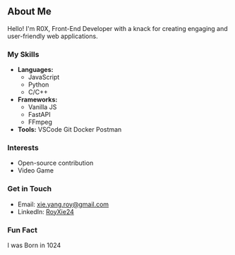 ## About Me

Hello! I'm R0X, Front-End Developer with a knack for creating engaging and user-friendly web applications.

### My Skills
- **Languages:**
   - JavaScript
   - Python
   - C/C++
- **Frameworks:**
    - Vanilla JS
    - FastAPI
    - FFmpeg
- **Tools:** VSCode Git Docker Postman

### Interests
- Open-source contribution
- Video Game

### Get in Touch
- Email: xie.yang.roy@gmail.com
- LinkedIn: [RoyXie24](https://www.linkedin.com/in/RoyXie24/) 

### Fun Fact
I was Born in 1024

